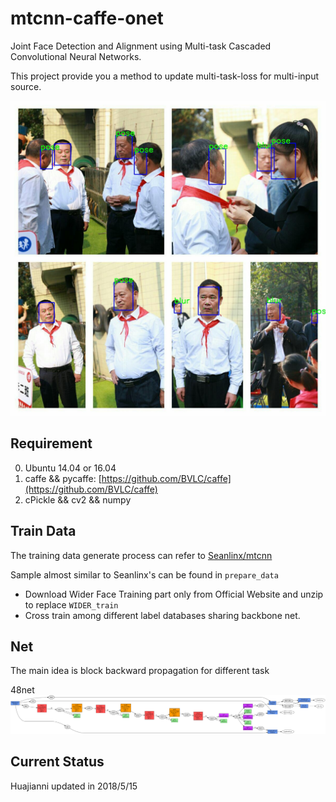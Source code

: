 # mtcnn-caffe-onet
Joint Face Detection and Alignment using Multi-task Cascaded Convolutional Neural Networks.

This project provide you a method to update multi-task-loss for multi-input source.
 
![result](https://github.com/huajianni666/O-NET/blob/master/demo/result.jpg)

## Requirement
0. Ubuntu 14.04 or 16.04
1. caffe && pycaffe: [https://github.com/BVLC/caffe](https://github.com/BVLC/caffe)
2. cPickle && cv2 && numpy 

## Train Data
The training data generate process can refer to [Seanlinx/mtcnn](https://github.com/Seanlinx/mtcnn)

Sample almost similar to Seanlinx's can be found in `prepare_data`

-  Download Wider Face Training part only from Official Website and unzip to replace `WIDER_train`
-  Cross train among different label databases sharing backbone net.
## Net
The main idea is block backward propagation for different task

48net
![48net](https://github.com/huajianni666/O-NET/blob/master/48net/train48.png)

## Current Status
Huajianni updated in 2018/5/15

